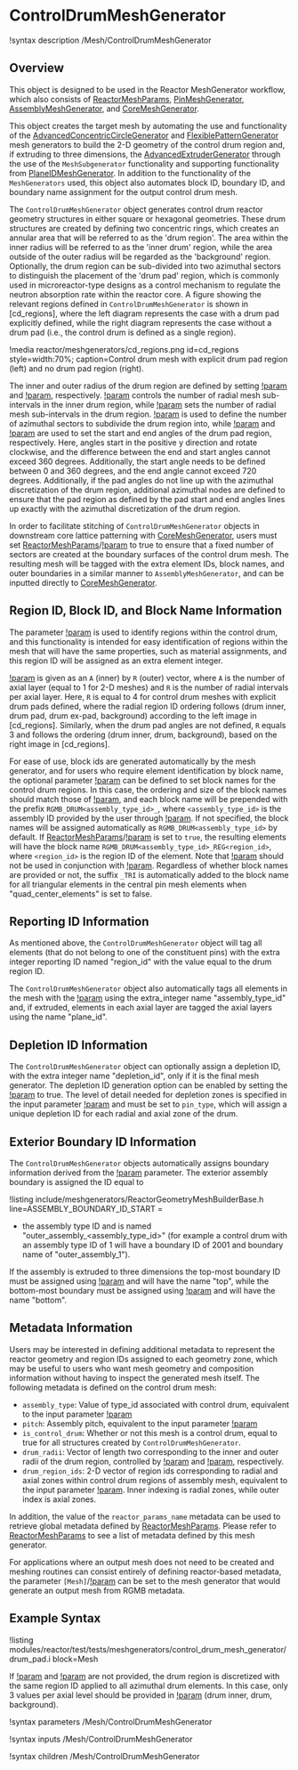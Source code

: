 # ControlDrumMeshGenerator

!syntax description /Mesh/ControlDrumMeshGenerator

## Overview

This object is designed to be used in the Reactor MeshGenerator workflow, which also consists of [ReactorMeshParams](ReactorMeshParams.md), [PinMeshGenerator](PinMeshGenerator.md), [AssemblyMeshGenerator](AssemblyMeshGenerator.md), and [CoreMeshGenerator](CoreMeshGenerator.md).

This object creates the target mesh by automating the use and functionality of the [AdvancedConcentricCircleGenerator](AdvancedConcentricCircleGenerator.md) and [FlexiblePatternGenerator](FlexiblePatternGenerator.md) mesh generators to build the 2-D geometry of the control drum region and, if extruding to three dimensions, the [AdvancedExtruderGenerator](AdvancedExtruderGenerator.md) through the use of the `MeshSubgenerator` functionality and supporting functionality from [PlaneIDMeshGenerator](PlaneIDMeshGenerator.md). In addition to the functionality of the `MeshGenerators` used, this object also automates block ID, boundary ID, and boundary name assignment for the output control drum mesh.

The `ControlDrumMeshGenerator` object generates control drum reactor geometry structures in either square or hexagonal geometries. These drum structures are created by defining two concentric rings, which creates an annular area that will be referred to as the 'drum region'. The area within the inner radius will be referred to as the 'inner drum' region, while the area outside of the outer radius will be regarded as the 'background' region. Optionally, the drum region can be sub-divided into two azimuthal sectors to distinguish the placement of the 'drum pad' region, which is commonly used in microreactor-type designs as a control mechanism to regulate the neutron absorption rate within the reactor core. A figure showing the relevant regions defined in `ControlDrumMeshGenerator` is shown in [cd_regions], where the left diagram represents the case with a drum pad explicitly defined, while the right diagram represents the case without a drum pad (i.e., the control drum is defined as a single region).

!media reactor/meshgenerators/cd_regions.png id=cd_regions style=width:70%; caption=Control drum mesh with explicit drum pad region (left) and no drum pad region (right).

The inner and outer radius of the drum region are defined by setting [!param](/Mesh/ControlDrumMeshGenerator/drum_inner_radius) and [!param](/Mesh/ControlDrumMeshGenerator/drum_outer_radius), respectively. [!param](/Mesh/ControlDrumMeshGenerator/drum_inner_intervals) controls the number of radial mesh sub-intervals in the inner drum region, while [!param](/Mesh/ControlDrumMeshGenerator/drum_intervals) sets the number of radial mesh sub-intervals in the drum region. [!param](/Mesh/ControlDrumMeshGenerator/num_azimuthal_sectors) is used to define the number of azimuthal sectors to subdivide the drum region into, while [!param](/Mesh/ControlDrumMeshGenerator/pad_start_angle) and [!param](/Mesh/ControlDrumMeshGenerator/pad_end_angle) are used to set the start and end angles of the drum pad region, respectively. Here, angles start in the positive y direction and rotate clockwise, and the difference between the end and start angles cannot exceed 360 degrees. Additionally, the start angle needs to be defined between 0 and 360 degrees, and the end angle cannot exceed 720 degrees. Additionally, if the pad angles do not line up with the azimuthal discretization of the drum region, additional azimuthal nodes are defined to ensure that the pad region as defined by the pad start and end angles lines up exactly with the azimuthal discretization of the drum region.

In order to facilitate stitching of `ControlDrumMeshGenerator` objects in downstream core lattice patterning with [CoreMeshGenerator](CoreMeshGenerator.md), users must set [ReactorMeshParams](ReactorMeshParams.md)/[!param](/Mesh/ReactorMeshParams/flexible_assembly_stitching) to true to ensure that a fixed number of sectors are created at the boundary surfaces of the control drum mesh. The resulting mesh will be tagged with the extra element IDs, block names, and outer boundaries in a similar manner to `AssemblyMeshGenerator`, and can be inputted directly to [CoreMeshGenerator](CoreMeshGenerator.md).

## Region ID, Block ID, and Block Name Information

The parameter [!param](/Mesh/ControlDrumMeshGenerator/region_ids) is used to identify regions within the control drum, and this functionality is intended for easy identification of regions within the mesh that will have the same properties, such as material assignments, and this region ID will be assigned as an extra element integer.

[!param](/Mesh/ControlDrumMeshGenerator/region_ids) is given as an `A` (inner) by `R` (outer) vector, where `A` is the number of axial layer (equal to 1 for 2-D meshes) and `R` is the number of radial intervals per axial layer. Here, `R` is equal to 4 for control drum meshes with explicit drum pads defined, where the radial region ID ordering follows (drum inner, drum pad, drum ex-pad, background) according to the left image in [cd_regions]. Similarly, when the drum pad angles are not defined, `R` equals 3 and follows the ordering (drum inner, drum, background), based on the right image in [cd_regions].

For ease of use, block ids are generated automatically by the mesh generator, and for users who require element identification by block name, the optional parameter [!param](/Mesh/ControlDrumMeshGenerator/block_names) can be defined to set block names for the control drum regions. In this case, the ordering and size of the block names should match those of [!param](/Mesh/ControlDrumMeshGenerator/region_ids), and each block name will be prepended with the prefix `RGMB_DRUM<assembly_type_id>_`, where `<assembly_type_id>` is the assembly ID provided by the user through [!param](/Mesh/ControlDrumMeshGenerator/assembly_type). If not specified, the block names will be assigned automatically as `RGMB_DRUM<assembly_type_id>` by default. If [ReactorMeshParams](ReactorMeshParams.md)/[!param](/Mesh/ReactorMeshParams/region_id_as_block_name) is set to `true`, the resulting elements will have the block name `RGMB_DRUM<assembly_type_id>_REG<region_id>`, where `<region_id>` is the region ID of the element. Note that [!param](/Mesh/ReactorMeshParams/region_id_as_block_name) should not be used in conjunction with [!param](/Mesh/ControlDrumMeshGenerator/block_names). Regardless of whether block names are provided or not, the suffix `_TRI` is automatically added to the block name for all triangular elements in the central pin mesh elements when "quad_center_elements" is set to false.

## Reporting ID Information

As mentioned above, the `ControlDrumMeshGenerator` object will tag all elements (that do not belong to one of the constituent pins) with the extra integer reporting ID named "region_id" with the value equal to the drum region ID.

The `ControlDrumMeshGenerator` object also automatically tags all elements in the mesh with the [!param](/Mesh/ControlDrumMeshGenerator/assembly_type) using the extra_integer name "assembly_type_id" and, if extruded, elements in each axial layer are tagged the axial layers using the name "plane_id".

## Depletion ID Information

The `ControlDrumMeshGenerator` object can optionally assign a depletion ID, with the extra integer name "depletion_id", only if it is the final mesh generator.
The depletion ID generation option can be enabled by setting the  [!param](/Mesh/ControlDrumMeshGenerator/generate_depletion_id) to true.
The level of detail needed for depletion zones is specified in the input parameter [!param](/Mesh/ControlDrumMeshGenerator/depletion_id_type) and must be set to `pin_type`, which will assign a unique depletion ID for each radial and axial zone of the drum.

## Exterior Boundary ID Information

The `ControlDrumMeshGenerator` objects automatically assigns boundary information derived from the [!param](/Mesh/ControlDrumMeshGenerator/assembly_type) parameter. The exterior assembly boundary is assigned the ID equal to

!listing include/meshgenerators/ReactorGeometryMeshBuilderBase.h line=ASSEMBLY_BOUNDARY_ID_START =

+ the assembly type ID and is named "outer_assembly_<assembly_type_id>" (for example a control drum with an assembly type ID of 1 will have a boundary ID of 2001 and boundary name of "outer_assembly_1").

If the assembly is extruded to three dimensions the top-most boundary ID must be assigned using [!param](/Mesh/ReactorMeshParams/top_boundary_id) and will have the name "top", while the bottom-most boundary must be assigned using [!param](/Mesh/ReactorMeshParams/bottom_boundary_id) and will have the name "bottom".

## Metadata Information

Users may be interested in defining additional metadata to represent the reactor geometry and region IDs assigned to each geometry zone, which may be useful to users who want mesh geometry and composition information without having to inspect the generated mesh itself. The following metadata is defined on the control drum mesh:

- `assembly_type`: Value of type_id associated with control drum, equivalent to the input parameter [!param](/Mesh/ControlDrumMeshGenerator/assembly_type)
- `pitch`: Assembly pitch, equivalent to the input parameter [!param](/Mesh/ReactorMeshParams/assembly_pitch)
- `is_control_drum`: Whether or not this mesh is a control drum, equal to true for all structures created by `ControlDrumMeshGenerator`.
- `drum_radii`: Vector of length two corresponding to the inner and outer radii of the drum region, controlled by [!param](/Mesh/ControlDrumMeshGenerator/drum_inner_radius) and [!param](/Mesh/ControlDrumMeshGenerator/drum_outer_radius), respectively.
- `drum_region_ids`: 2-D vector of region ids corresponding to radial and axial zones within control drum regions of assembly mesh, equivalent to the input parameter [!param](/Mesh/ControlDrumMeshGenerator/region_ids). Inner indexing is radial zones, while outer index is axial zones.

In addition, the value of the `reactor_params_name` metadata can be used to retrieve global metadata defined by [ReactorMeshParams](ReactorMeshParams.md). Please refer to [ReactorMeshParams](ReactorMeshParams.md) to see a list of metadata defined by this mesh generator.

For applications where an output mesh does not need to be created and meshing routines can consist entirely of defining reactor-based metadata, the parameter `[Mesh]`/[!param](/Mesh/MeshGeneratorMesh/data_driven_generator) can be set to the mesh generator that would generate an output mesh from RGMB metadata.

## Example Syntax

!listing modules/reactor/test/tests/meshgenerators/control_drum_mesh_generator/drum_pad.i block=Mesh

If [!param](/Mesh/ControlDrumMeshGenerator/pad_start_angle) and [!param](/Mesh/ControlDrumMeshGenerator/pad_end_angle) are not provided, the drum region is discretized with the same region ID applied to all azimuthal drum elements. In this case, only 3 values per axial level should be provided in [!param](/Mesh/ControlDrumMeshGenerator/region_ids) (drum inner, drum, background).

!syntax parameters /Mesh/ControlDrumMeshGenerator

!syntax inputs /Mesh/ControlDrumMeshGenerator

!syntax children /Mesh/ControlDrumMeshGenerator
